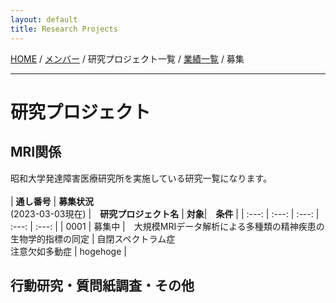 ```yaml
---
layout: default
title: Research Projects
---
```

[HOME](https://middrshowa.github.io/) / [メンバー](./members.html) / 研究プロジェクト一覧 / [業績一覧](./publications.html) / 募集

---
# 研究プロジェクト

## MRI関係
昭和大学発達障害医療研究所を実施している研究一覧になります。<br><br>
|  <b>通し番号</b>  | <b>募集状況</b><br>(2023-03-03現在)  |　<b>研究プロジェクト名</b>  | <b>対象</b>|　<b>条件</b> |
| :---: | :---: | :---: | :---: | :---: |
|  0001  |  募集中  |　大規模MRIデータ解析による多種類の精神疾患の生物学的指標の同定  | 自閉スペクトラム症<br>注意欠如多動症 | hogehoge |

## 行動研究・質問紙調査・その他
